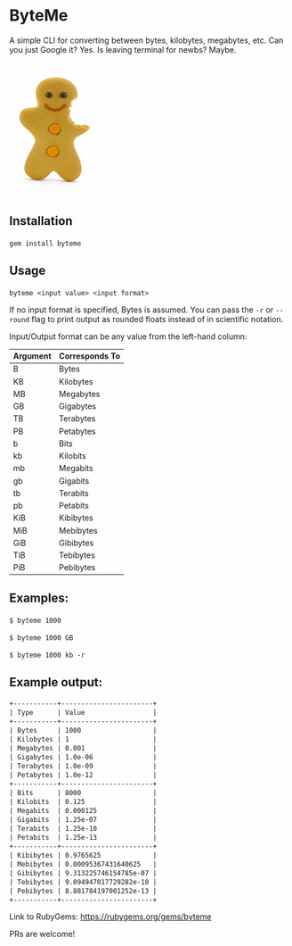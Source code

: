 # ByteMe
A simple CLI for converting between bytes, kilobytes, megabytes, etc.
Can you just Google it? Yes. Is leaving terminal for newbs? Maybe.

![image](gingerbread.jpg)

## Installation

`gem install byteme`

## Usage
`byteme <input value> <input format>`

If no input format is specified, Bytes is assumed.
You can pass the `-r` or `--round` flag to print output as rounded floats instead of in scientific notation. 

Input/Output format can be any value from the left-hand column:

| Argument | Corresponds To |
| ---------------- | -------------- |
| B | Bytes |
| KB | Kilobytes |
| MB | Megabytes |
| GB | Gigabytes |
| TB | Terabytes | 
| PB | Petabytes |
| b | Bits |
| kb | Kilobits | 
| mb | Megabits |
| gb | Gigabits |
| tb | Terabits |
| pb | Petabits |
| KiB | Kibibytes |
| MiB | Mebibytes |
| GiB | Gibibytes |
| TiB | Tebibytes |
| PiB | Pebibytes |

## Examples:
`$ byteme 1000 `

`$ byteme 1000 GB`

`$ byteme 1000 kb -r`

## Example output:

```byteme 1000
+-----------+-----------------------+
| Type      | Value                 |
+-----------+-----------------------+
| Bytes     | 1000                  |
| Kilobytes | 1                     |
| Megabytes | 0.001                 |
| Gigabytes | 1.0e-06               |
| Terabytes | 1.0e-09               |
| Petabytes | 1.0e-12               |
+-----------+-----------------------+
| Bits      | 8000                  |
| Kilobits  | 0.125                 |
| Megabits  | 0.000125              |
| Gigabits  | 1.25e-07              |
| Terabits  | 1.25e-10              |
| Petabits  | 1.25e-13              |
+-----------+-----------------------+
| Kibibytes | 0.9765625             |
| Mebibytes | 0.00095367431640625   |
| Gibibytes | 9.313225746154785e-07 |
| Tebibytes | 9.094947017729282e-10 |
| Pebibytes | 8.881784197001252e-13 |
+-----------+-----------------------+
```

Link to RubyGems: https://rubygems.org/gems/byteme

PRs are welcome! 